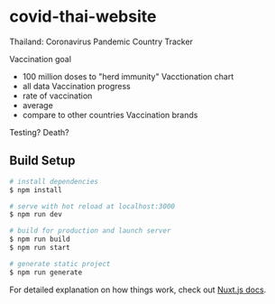 # covid-thai-website
Thailand: Coronavirus Pandemic Country Tracker

Vaccination goal
- 100 million doses to "herd immunity"
Vacctionation chart
- all data
Vaccination progress
- rate of vaccination
- average
- compare to other countries
Vaccination brands

Testing?
Death?

## Build Setup

```bash
# install dependencies
$ npm install

# serve with hot reload at localhost:3000
$ npm run dev

# build for production and launch server
$ npm run build
$ npm run start

# generate static project
$ npm run generate
```

For detailed explanation on how things work, check out [Nuxt.js docs](https://nuxtjs.org).